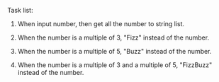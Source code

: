 Task list:

1. When input number, then get all the number to string list.

2. When the number is a multiple of 3, "Fizz" instead of the number.

3. When the number is a multiple of 5, "Buzz" instead of the number.

4. When the number is a multiple of 3 and a multiple of 5, "FizzBuzz" instead of the number.